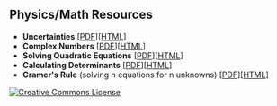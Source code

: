 ## Physics/Math Resources

- **Uncertainties** [[PDF](/resources/unc/unc.pdf)][<A HREF="/resources/unc/unc.html" target="_blank">HTML</A>]
- **Complex Numbers** [[PDF](/resources/complex/complex.pdf)][<A HREF="/resources/complex/complex.html" target="_blank">HTML</A>]
- **Solving Quadratic Equations** [[PDF](/resources/quadratic/quadratic.pdf)][<A HREF="/resources/quadratic/quadratic.html" target="_blank">HTML</A>]
- **Calculating Determinants** [[PDF](/resources/det/det.pdf)][<A HREF="/resources/det/det.html" target="_blank">HTML</A>]
- **Cramer's Rule** (solving n equations for n unknowns) [[PDF](/resources/cramer/cramer.pdf)][<A HREF="/resources/cramer/cramer.html" target="_blank">HTML</A>]

<a rel="license" href="http://creativecommons.org/licenses/by-sa/4.0/"><img alt="Creative Commons License" style="border-width:0" src="https://i.creativecommons.org/l/by-sa/4.0/88x31.png" /></a>
